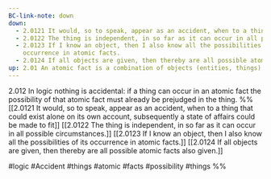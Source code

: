 ```yaml
---
BC-link-note: down
down:
  - 2.0121 It would, so to speak, appear as an accident, when to a thing that could exist alone on its own account, subsequently a state of affairs could be made to fit.
  - 2.0122 The thing is independent, in so far as it can occur in all possible circumstances
  - 2.0123 If I know an object, then I also know all the possibilities of its
    occurrence in atomic facts.
  - 2.0124 If all objects are given, then thereby are all possible atomic facts also given.
up: 2.01 An atomic fact is a combination of objects (entities, things).
---
```

2.012 In logic nothing is accidental: if a thing can occur in an atomic fact the possibility of that atomic fact must already be prejudged in the thing.
%%
[[2.0121 It would, so to speak, appear as an accident, when to a thing that could exist alone on its own account, subsequently a state of affairs could be made to fit]]
[[2.0122 The thing is independent, in so far as it can occur in all possible circumstances.]]
[[2.0123 If I know an object, then I also know all the possibilities of its occurrence in atomic facts.]]
[[2.0124 If all objects are given, then thereby are all possible atomic facts also given.]]

#logic #Accident #things #atomic #facts #possibility #things %%